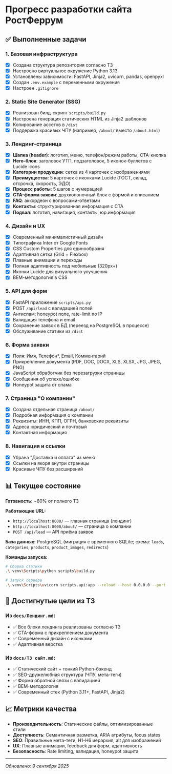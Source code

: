 # Прогресс разработки сайта РостФеррум

## ✅ Выполненные задачи

### 1. Базовая инфраструктура
- [x] Создана структура репозитория согласно ТЗ
- [x] Настроено виртуальное окружение Python 3.13
- [x] Установлены зависимости: FastAPI, Jinja2, uvicorn, pandas, openpyxl
- [x] Создан `.env.example` с переменными окружения
- [x] Настроен `.gitignore`

### 2. Static Site Generator (SSG)
- [x] Реализован билд-скрипт `scripts/build.py`
- [x] Настроена генерация статических HTML из Jinja2 шаблонов
- [x] Копирование ассетов в `/dist`
- [x] Поддержка красивых ЧПУ (например, `/about/` вместо `/about.html`)

### 3. Лендинг-страница
- [x] **Шапка (header)**: логотип, меню, телефон/режим работы, CTA-кнопка
- [x] **Hero-блок**: заголовок УТП, подзаголовок, 5 иконок-буллетов с Lucide icons
- [x] **Категории продукции**: сетка из 4 карточек с изображениями
- [x] **Преимущества**: 5 карточек с иконками Lucide (ГОСТ, склад, отсрочка, скорость, ЭДО)
- [x] **Процесс работы**: 5 шагов с нумерацией
- [x] **CTA-форма заявки**: двухколоночный блок с формой и описанием
- [x] **FAQ**: аккордеон с вопросами-ответами
- [x] **Контакты**: структурированная информация с CTA
- [x] **Подвал**: логотип, навигация, контакты, юр.информация

### 4. Дизайн и UX
- [x] Современный минималистичный дизайн
- [x] Типографика Inter от Google Fonts
- [x] CSS Custom Properties для единообразия
- [x] Адаптивная сетка (Grid + Flexbox)
- [x] Плавные анимации и переходы
- [x] Полная адаптивность под мобильные (320px+)
- [x] Иконки Lucide для визуального улучшения
- [x] BEM-методология в CSS

### 5. API для форм
- [x] FastAPI приложение `scripts/api.py`
- [x] POST `/api/lead` с валидацией полей
- [x] Антиспам: honeypot поле, rate-limit по IP
- [x] Валидация телефона и email
- [x] Сохранение заявок в БД (переезд на PostgreSQL в процессе)
- [x] Обслуживание статики из `/dist`

### 6. Форма заявки
- [x] Поля: Имя, Телефон*, Email, Комментарий
- [x] Прикрепление документа (PDF, DOC, DOCX, XLS, XLSX, JPG, JPEG, PNG)
- [x] JavaScript обработчик без перезагрузки страницы
- [x] Сообщения об успехе/ошибке
- [x] Honeypot защита от спама

### 7. Страница "О компании"
- [x] Создана отдельная страница `/about/`
- [x] Подробная информация о компании
- [x] Реквизиты: ИНН, КПП, ОГРН, банковские реквизиты
- [x] Адреса юридический и почтовый
- [x] Контактная информация

### 8. Навигация и ссылки
- [x] Убрана "Доставка и оплата" из меню
- [x] Ссылки на якоря внутри страницы
- [x] Красивые ЧПУ без расширений

## 📊 Текущее состояние

**Готовность:** ~60% от полного ТЗ

**Работающие URL:**
- `http://localhost:8000/` — главная страница (лендинг)
- `http://localhost:8000/about/` — страница о компании
- `POST /api/lead` — API приёма заявок

**База данных:** PostgreSQL (миграция с временного SQLite; схема: `leads`, `categories`, `products`, `product_images`, `redirects`)

**Команды запуска:**
```bash
# Сборка статики
.\.venv\Scripts\python scripts\build.py

# Запуск сервера
.\.venv\Scripts\uvicorn scripts.api:app --reload --host 0.0.0.0 --port 8000
```

## 🎯 Достигнутые цели из ТЗ

### Из `docs/Лендинг.md`:
- ✅ Все блоки лендинга реализованы согласно ТЗ
- ✅ CTA-форма с прикреплением документа
- ✅ Современный дизайн с иконками
- ✅ Адаптивная верстка

### Из `docs/ТЗ сайт.md`:
- ✅ Статический сайт + тонкий Python-бэкенд
- ✅ SEO-дружелюбная структура (ЧПУ, мета-теги)
- ✅ Форма обратной связи с валидацией
- ✅ BEM-методология
- ✅ Современный стек (Python 3.11+, FastAPI, Jinja2)

## 📈 Метрики качества

- **Производительность**: Статические файлы, оптимизированные стили
- **Доступность**: Семантичная разметка, ARIA атрибуты, focus states
- **SEO**: Правильные мета-теги, H1-H6 иерархия, alt для изображений
- **UX**: Плавные анимации, feedback для форм, адаптивность
- **Безопасность**: Rate limiting, валидация, honeypot защита

---

*Обновлено: 9 сентября 2025*
